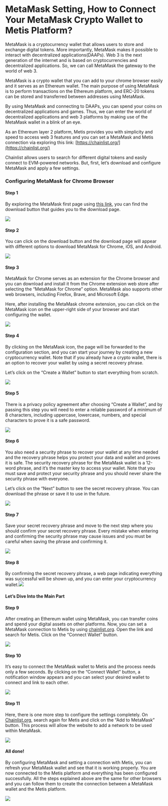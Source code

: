 # MetaMask Setting, How to Connect Your MetaMask Crypto Wallet to Metis Platform?

MetaMask is a cryptocurrency wallet that allows users to store and exchange digital tokens. More importantly, MetaMask makes it possible to interact with decentralized applications(DAAPs). Web 3 is the next generation of the internet and is based on cryptocurrencies and decentralized applications. So, we can call MetaMask the gateway to the world of web 3.

MetaMask is a crypto wallet that you can add to your chrome browser easily and it serves as an Ethereum wallet. The main purpose of using MetaMask is to perform transactions on the Ethereum platform, and ERC-20 tokens can be stored and transferred between addresses using MetaMask.

By using MetaMask and connecting to DAAPs, you can spend your coins on decentralized applications and games. Thus, we can enter the world of decentralized applications and web 3 platforms by making use of the MetaMask wallet in a blink of an eye.

As an Ethereum layer 2 platform, Metis provides you with simplicity and speed to access web 3 features and you can set a MetaMask and Metis connection via exploring this link: [https://chainlist.org/](https://chainlist.org/)

Chainlist allows users to search for different digital tokens and easily connect to EVM-powered networks. But, first, let’s download and configure MetaMask and apply a few settings.

### Configuring MetaMask for Chrome Browser <a href="#_qd5iyevg2c42" id="_qd5iyevg2c42"></a>

#### Step 1 <a href="#_u3s1pu78ioko" id="_u3s1pu78ioko"></a>

By exploring the MetaMask first page using [this link](https://metamask.io/), you can find the download button that guides you to the download page.

![](<.gitbook/assets/0 (4)>)

#### Step 2 <a href="#_u3wt056jlyg8" id="_u3wt056jlyg8"></a>

You can click on the download button and the download page will appear with different options to download MetaMask for Chrome, iOS, and Android.

![](<.gitbook/assets/1 (4)>)

#### Step 3 <a href="#_ixexzbfj58f5" id="_ixexzbfj58f5"></a>

MetaMask for Chrome serves as an extension for the Chrome browser and you can download and install it from the Chrome extension web store after selecting the “MetaMask for Chrome” option. MetaMask also supports other web browsers, including Firefox, Brave, and Microsoft Edge.

Here, after installing the MetaMask chrome extension, you can click on the MetaMask icon on the upper-right side of your browser and start configuring the wallet.

![](<.gitbook/assets/2 (2)>)

#### Step 4 <a href="#_hhjjs0swjrmp" id="_hhjjs0swjrmp"></a>

By clicking on the MetaMask icon, the page will be forwarded to the configuration section, and you can start your journey by creating a new cryptocurrency wallet. Note that if you already have a crypto wallet, there is an option to recover your wallet by using a secret recovery phrase.

Let’s click on the “Create a Wallet” button to start everything from scratch.

![](.gitbook/assets/3)

#### Step 5 <a href="#_bjccwx9qaqic" id="_bjccwx9qaqic"></a>

There is a privacy policy agreement after choosing “Create a Wallet”, and by passing this step you will need to enter a reliable password of a minimum of 8 characters, including uppercase, lowercase, numbers, and special characters to prove it is a safe password.

![](<.gitbook/assets/4 (5) (1)>)

#### Step 6 <a href="#_iiqeespq5lty" id="_iiqeespq5lty"></a>

You also need a security phrase to recover your wallet at any time needed and the recovery phrase helps you protect your data and wallet and proves it is safe. The security recovery phrase for the MetaMask wallet is a 12-word phrase, and it’s the master key to access your wallet. Note that you must save and protect your security phrase and you should never share the security phrase with everyone.

Let’s click on the “Next” button to see the secret recovery phrase. You can download the phrase or save it to use in the future.

![](.gitbook/assets/5)

#### Step 7 <a href="#_hre4a4xlhe7h" id="_hre4a4xlhe7h"></a>

Save your secret recovery phrase and move to the next step where you should confirm your secret recovery phrase. Every mistake when entering and confirming the security phrase may cause issues and you must be careful when saving the phrase and confirming it.

![](.gitbook/assets/6)

#### Step 8 <a href="#_kj6wei4xt5jn" id="_kj6wei4xt5jn"></a>

By confirming the secret recovery phrase, a web page indicating everything was successful will be shown up, and you can enter your cryptocurrency wallet.![](<.gitbook/assets/7 (2) (1)>)

#### Let’s Dive Into the Main Part <a href="#_2480o5yf28dt" id="_2480o5yf28dt"></a>

#### Step 9 <a href="#_4gmrl52rzhcb" id="_4gmrl52rzhcb"></a>

After creating an Ethereum wallet using MetaMask, you can transfer coins and spend your digital assets on other platforms. Now, you can set a MetaMask connection to Metis by using [chainlist.org](https://chainlist.org/). Open the link and search for Metis. Click on the “Connect Wallet” button.

![](<.gitbook/assets/8 (10)>)

#### Step 10 <a href="#_ijic20af0q8" id="_ijic20af0q8"></a>

It’s easy to connect the MetaMask wallet to Metis and the process needs only a few seconds. By clicking on the “Connect Wallet” button, a notification window appears and you can select your desired wallet to connect and link to each other.

![](<.gitbook/assets/9 (5)>)

#### Step 11 <a href="#_neij7o76ujwb" id="_neij7o76ujwb"></a>

Here, there is one more step to configure the settings completely. On [Chainlist.org](http://chainlist.org/), search again for Metis and click on the “Add to MetaMask” button. This process will allow the website to add a network to be used within MetaMask.

![](<.gitbook/assets/10 (4) (1)>)

#### All done! <a href="#_lmwn0usdvk8r" id="_lmwn0usdvk8r"></a>

By configuring MetaMask and setting a connection with Metis, you can refresh your MetaMask wallet and see that it is working properly. You are now connected to the Metis platform and everything has been configured successfully. All the steps explained above are the same for other browsers and you can follow them to create the connection between a MetaMask wallet and the Metis platform.

![](<.gitbook/assets/11 (6)>)
